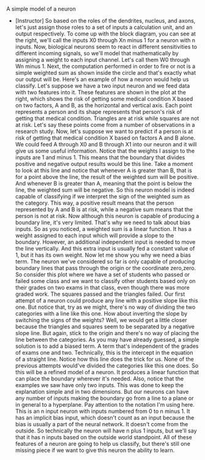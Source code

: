 A simple model of a neuron
- [Instructor] So based on the roles of the dendrites, nucleus, and axons, let's just assign those roles to a set of inputs a calculation unit, and an output respectively. To come up with the block diagram, you can see at the right, we'll call the inputs X0 through Xn minus 1 for a neuron with n inputs. Now, biological neurons seem to react in different sensitivities to different incoming signals, so we'll model that mathematically by assigning a weight to each input channel. Let's call them W0 through Wn minus 1. Next, the computation performed in order to fire or not is a simple weighted sum as shown inside the circle and that's exactly what our output will be. Here's an example of how a neuron would help us classify. Let's suppose we have a two input neuron and we feed data with two features into it. These features are shown in the plot at the right, which shows the risk of getting some medical condition X based on two factors, A and B, as the horizontal and vertical axis. Each point represents a person and its shape represents that person's risk of getting that medical condition. Triangles are at risk while squares are not at risk. Let's say these points come from a number of observations in a research study. Now, let's suppose we want to predict if a person is at risk of getting that medical condition X based on factors A and B alone. We could feed A through X0 and B through X1 into our neuron and it will give us some useful information. Notice that the weights I assign to the inputs are 1 and minus 1. This means that the boundary that divides positive and negative output results would be this line. Take a moment to look at this line and notice that whenever A is greater than B, that is for a point above the line, the result of the weighted sum will be positive. And whenever B is greater than A, meaning that the point is below the line, the weighted sum will be negative. So this neuron model is indeed capable of classifying if we interpret the sign of the weighted sum as the category. This way, a positive result means that the person represented by A and B is at risk, while a negative sum means that the person is not at risk. Now although this neuron is capable of producing a boundary line, it's very limited. That's why we need to talk about bias inputs. So as you noticed, a weighted sum is a linear function. It has a weight assigned to each input which will provide a slope to the boundary. However, an additional independent input is needed to move the line vertically. And this extra input is usually fed a constant value of 1, but it has its own weight. Now let me show you why we need a bias term. The neuron we've considered so far is only capable of producing boundary lines that pass through the origin or the coordinate zero,zero. So consider this plot where we have a set of students who passed or failed some class and we want to classify other students based only on their grades on two exams in that class, even though there was more graded work. The squares passed and the triangles failed. Our first attempt of a neuron could produce any line with a positive slope like this one. But notice that, try as we might, there's no way of dividing the two categories with a line like this one. How about inverting the slope by switching the signs of the weights? Well, we would get a little closer because the triangles and squares seem to be separated by a negative slope line. But again, stick to the origin and there's no way of placing the line between the categories. As you may have already guessed, a simple solution is to add a biased term. A term that's independent of the grades of exams one and two. Technically, this is the intercept in the equation of a straight line. Notice how this line does the trick for us. None of the previous attempts would've divided the categories like this one does. So this will be a refined model of a neuron. It produces a linear function that can place the boundary wherever it's needed. Also, notice that the examples we saw have only two inputs. This was done to keep the explanation simple and in two dimensions. But our neurons can have any number of inputs making the boundary go from a line to a plane or in general to a hyperplane. Pay attention to the notation I'm using here. This is an n input neuron with inputs numbered from 0 to n minus 1. It has an implicit bias input, which doesn't count as an input because the bias is usually a part of the neural network. It doesn't come from the outside. So technically the neuron will have n plus 1 inputs, but we'll say that it has n inputs based on the outside world standpoint. All of these features of a neuron are going to help us classify, but there's still one missing piece if we want to give this neuron the ability to learn.